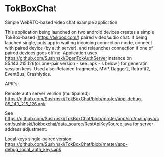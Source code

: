 # TokBoxChat
Simple WebRTC-based video chat example application


This application being launched on two android devices creates a simple TokBox-based (https://tokbox.com/) paired video/audio chat.
If being lauched single, puts app in waiting incoming connection mode, connect with paired device (by auth server),
and relaunches connection if one of paired devices goes offline.
Application uses https://github.com/Sushinski/OpenTokAuthServer instance on 85.143.215.126(or one-pair version - see .apk - s below )
for generatin session keys.
Used also: Retained fragments, MVP, Dagger2, Retrofit2, EventBus, Crashlytics.

APK`s:

Remote auth server version (multipaired):
https://github.com/Sushinski/TokBoxChat/blob/master/app-debug-85_143_215_126.apk

See https://github.com/Sushinski/TokBoxChat/blob/master/app/src/main/java/com/sushinski/tokboxchat/data_source/RestApiKeySource.java
for server address adjustment.

Local keys single-paired version:
https://github.com/Sushinski/TokBoxChat/blob/master/app-debug_local_auth_keys.apk

